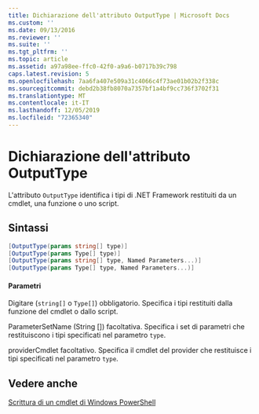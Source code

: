 ```yaml
---
title: Dichiarazione dell'attributo OutputType | Microsoft Docs
ms.custom: ''
ms.date: 09/13/2016
ms.reviewer: ''
ms.suite: ''
ms.tgt_pltfrm: ''
ms.topic: article
ms.assetid: a97a98ee-ffc0-42f0-a9a6-b0717b39c798
caps.latest.revision: 5
ms.openlocfilehash: 7aa6fa407e509a31c4066c4f73ae01b02b2f338c
ms.sourcegitcommit: debd2b38fb8070a7357bf1a4bf9cc736f3702f31
ms.translationtype: MT
ms.contentlocale: it-IT
ms.lasthandoff: 12/05/2019
ms.locfileid: "72365340"
---
```

# <a name="outputtype-attribute-declaration"></a>Dichiarazione dell'attributo OutputType

L'attributo `OutputType` identifica i tipi di .NET Framework restituiti da un cmdlet, una funzione o uno script.

## <a name="syntax"></a>Sintassi

```csharp
[OutputType(params string[] type)]
[OutputType(params Type[] type)]
[OutputType(params string[] type, Named Parameters...)]
[OutputType(params Type[] type, Named Parameters...)]
```

#### <a name="parameters"></a>Parametri

Digitare (`string[]` o `Type[]`) obbligatorio. Specifica i tipi restituiti dalla funzione del cmdlet o dallo script.

ParameterSetName (String []) facoltativa. Specifica i set di parametri che restituiscono i tipi specificati nel parametro `type`.

providerCmdlet facoltativo. Specifica il cmdlet del provider che restituisce i tipi specificati nel parametro `type`.

## <a name="see-also"></a>Vedere anche

[Scrittura di un cmdlet di Windows PowerShell](./writing-a-windows-powershell-cmdlet.md)
